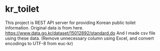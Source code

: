 # kr_toilet
This project is REST API server for providing Korean public toilet information.
Original data is from here. https://www.data.go.kr/dataset/15012892/standard.do
And I made csv file using these data. (Remove unnecessary column using Excel, and convert encodings to UTF-8 from euc-kr)
